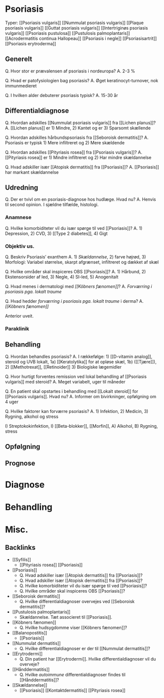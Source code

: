 # Psoriasis
Typer:
	[[Psoriasis vulgaris]]
		[[Nummulat psoriasis vulgaris]]
		[[Plaque psoriasis vulgaris]]
		[[Guttat psoriasis vulgaris]]
		[[Intertriginøs psoriasis vulgaris]]
	[[Psoriasis pustulosa]]
		[[Pustulosis palmoplantaris]]
		[[Acrodermatitis continua Hallopeau]]
	[[Psoriasis i negle]]
	[[Psoriasisartrit]]
	[[Psoriasis erytroderma]]

## Generelt
Q. Hvor stor er prævalensen af psoriasis i nordeuropa?
A. 2-3 %

Q. Hvad er patofysiologien bag psoriasis?
A. Øget keratinocyt-turnover, nok immunmedieret

Q. I hvilken alder debuterer psoriasis typisk?
A. 15-30 år

## Differentialdiagnose
Q. Hvordan adskilles [[Nummulat psoriasis vulgaris]] fra [[Lichen planus]]?
A. [[Lichen planus]] er 1) Mindre, 2) Kantet og er 3) Sparsomt skællende

Q. Hvordan adskilles hårbundspsoriasis fra [[Seboroisk dermatitis]]?
A. Psoriasis er typisk 1) Mere infiltreret og 2) Mere skældende

Q. Hvordan adskilles [[Pityriasis rosea]] fra [[Psoriasis vulgaris]]?
A. [[Pityriasis rosea]] er 1) Mindre infiltreret og 2) Har mindre skældannelse

Q. Hvad adskiller især [[Atopisk dermatitis]] fra [[Psoriasis]]?
A. [[Psoriasis]] har markant skældannelse

## Udredning
Q. Der er tvivl om en psoriasis-diagnose hos hudlæge. Hvad nu?
A. Henvis til second opinion. I sjældne tilfælde, histologi.

### Anamnese
Q. Hvilke komorbiditeter vil du især spørge til ved [[Psoriasis]]?
A. 1) Depression, 2) CVD, 3) [[Type 2 diabetes]], 4) Gigt

### Objektiv us.
Q. Beskriv Psoriasis’ exanthem
A. 1) *Skældannelse*, 2) farve højrød, 3) Morfologi: Variabel størrelse, skarpt afgrænset, infiltreret og dækket af skæl

Q. Hvilke områder skal inspiceres OBS [[Psoriasis]]?
A. 1) Hårbund, 2) Ekstensorsider af led, 3) Negle, 4) SI-led, 5) Anogenitalt

Q. Hvad menes i dermatologi med *[[Köbners fænomen]]*? 
A. *Forværring i psoriasis pga. lokalt traume*

Q. Hvad hedder *forværring i psoriasis pga. lokalt traume* i derma? 
A. *[[Köbners fænomen]]* 

Anterior uveit.

### Paraklinik

## Behandling
Q. Hvordan behandles psoriasis?
A. I rækkefølge: 1) [[D-vitamin analog]], steroid og UVB lokalt, 1a) [[Keratolytika]] for at opløse skæl, 1b) ([[Tjære]]), 2) [[Methotrexat]], [[Retinoider]] 3) Biologiske lægemidler

Q. Hvor hurtigt forventes remission ved lokal behandling af [[Psoriasis vulgaris]] med steroid?
A. Meget variabelt, uger til måneder

Q. En patient skal opstartes i behandling med [[Lokalt steroid]] for [[Psoriasis vulgaris]]. Hvad nu?
A. Informer om bivirkninger, opfølgning om 4 uger

Q. Hvilke faktorer kan forværre psoriasis?
A. 1) Infektion, 2) Medicin, 3) Rygning, alkohol og stress

I) Streptokokinfektion, I) [[Beta-blokker]], [[Morfin]], A) Alkohol, B) Rygning, stress

## Opfølgning


## Prognose


# Diagnose

# Behandling


# Misc.



## Backlinks
* [[Syfilis]]
	* [[Pityriasis rosea]]
[[Psoriasis]]
* [[Psoriasis]]
	* Q. Hvad adskiller især [[Atopisk dermatitis]] fra [[Psoriasis]]?
	* Q. Hvad adskiller især [[Atopisk dermatitis]] fra [[Psoriasis]]?
	* Q. Hvilke komorbiditeter vil du især spørge til ved [[Psoriasis]]?
	* Q. Hvilke områder skal inspiceres OBS [[Psoriasis]]?
* [[Seboroisk dermatitis]]
	* Q. Hvilke differentialdiagnoser overvejes ved [[Seboroisk dermatitis]]?
* [[Pustulosis palmoplantaris]]
	* Skældannelse. Tæt associeret til [[Psoriasis]].
* [[Köbners fænomen]]
	* Q. Hvilke hudsygdomme viser [[Köbners fænomen]]?
* [[Balanopostitis]]
	* [[Psoriasis]]
* [[Nummulat dermatitis]]
	* Q. Hvilke differentialdiagnoser er der til [[Nummulat dermatitis]]?
* [[Erytrodermi]]
	* Q. Din patient har [[Erytrodermi]]. Hvilke differentialdiagnoser vil du overveje?
* [[Hånddermatitis]]
	* Q. Hvilke *autoimmune* differentialdiagnoser findes til [[Hånddermatitis]]?
* [[Skældannelse]]
	* [[Psoriasis]]
[[Kontaktdermatitis]]
[[Pityriasis rosea]]

<!-- #anki/tag/med/Derma #anki/deck/Medicine -->

<!-- {BearID:460D20D8-FC02-4056-B41B-C42A483ABAFA-959-0000050EEF01795B} -->
